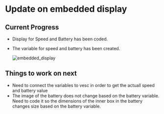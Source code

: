 # Update on embedded display
## Current Progress
 - Display for Speed and Battery has been coded.
 - The variable for speed and battery has been created.

   ![embedded_display](https://github.com/user-attachments/assets/bdc1b10a-f30a-4f18-82c2-4e3cee02827a)


## Things to work on next
 - Need to connect the variables to vesc in order to get the actuall speed and battery value
 - The image of the battery does not change based on the battery variable. Need to code it so the dimensions of the inner box in the battery changes size based on the battery variable.
